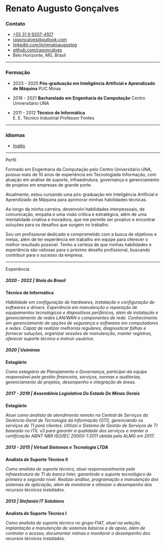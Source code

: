 # Renato Augusto Gonçalves   


### Contato

*   [+55 31 9 9207-4107](https://wa.me/5531992074107)
*   [ragoncalves@outlook.com](mailto:ragoncalves@outlook.com)
*   [linkedin.com/in/renatoaugustog](https://www.linkedin.com/in/renatoaugustog/)
*   [github.com/ragoncalves](https://github.com/ragoncalves)
*   Belo Horizonte, MG, Brasil
___

### Formação

*   2023 - 2025
    **Pós-graduação em Inteligência Artificial e Aprendizado de Máquina** 
    PUC Minas

*   2016 - 2021
    **Bacharelado em Engenharia da Computação** 
    Centro Universitário UNA


*   2011 - 2012
    **Técnico de Informática**  
    E. E. Técnico Industrial Professor Fontes

___  
### Idiomas

*   [Inglês](https://www.efset.org/cert/sf5DgQ)
___

Perfil


Formado em Engenharia da Computação pelo Centro Universitário UNA, possuo mais de 10 anos de experiência em Tecnologiada Informação, com atuação em análise de suporte, infraestrutura, governança e gerenciamento de projetos em empresas de grande porte.
                
Atualmente, estou cursando uma pós-graduação em Inteligência Artificial e Aprendizado de Máquina para aprimorar minhas habilidades técnicas.

Ao longo da minha carreira, desenvolvi habilidades interpessoais, de comunicação, empatia e uma visão crítica e estratégica, além de uma mentalidade criativa e inovadora, que me permite ser proativo e encontrar soluções para os desafios que surgem no trabalho.
                
Sou um profissional dedicado e comprometido com a busca de objetivos e metas, além de ter experiência em trabalho em equipe para oferecer o melhor resultado possível. Tenho a certeza de que minhas habilidades e experiência são valiosas para o próximo desafio profissional, buscando contribuir para o sucesso da empresa.
___

Experiência


##### 2020 - 2022 | Stola do Brasil 
**Técnico de Informática**

*Habilidade em configuração de hardwares, instalação e configuração de softwares e drivers. Experiência em manutenção e reparação de equipamentos tecnológicos e dispositivos periféricos, além de instalação e gerenciamento de redes LAN/WAN e componentes de rede. Conhecimento em gerenciamento de opções de segurança e softwares em computadores e redes. Capaz de realizar melhorias regulares, diagnosticar falhas e fornecer soluções, organizar sessões de manutenção, manter registros, oferecer suporte técnico e instruir usuários.*


##### 2020 | Usiminas
**Estagiário**

*Como estagiário de Planejamento e Governança, participei da equipe responsável pela gestão financeira, serviços, normas e auditorias, gerenciamento de projetos, desempenho e integração de áreas.*


##### 2017 - 2019 | Assembleia Legislativa Do Estado De Minas Gerais
**Estagiário**

*Atuei como analista de atendimento remoto na Central de Serviços da Gerência-Geral de Tecnologia da Informação (GTI), gerenciando os serviços de TI para clientes. Utilizei o Sistema de Gestão de Serviços de TI baseado no ITIL v3 para garantir a qualidade dos serviços e manter a certificação ABNT NBR ISO/IEC 20000-1:2011 obtida pela ALMG em 2017.*


##### 2013 - 2015 | Virtual Sistemas e Tecnologia LTDA
**Analista de Suporte Técnico II**

*Como analista de suporte técnico, atuei responsavelmente pela infraestrutura de TI do banco Inter, garantindo o suporte tecnológico de primeiro e segundo nível. Realizei análise, programação e manutenção dos sistemas de aplicação, além de monitorar e otimizar o desempenho dos recursos técnicos instalados.*


##### 2013 | Stefanini IT Solutions
**Analista de Suporte Técnico I**

*Como analista de suporte técnico no grupo FIAT, atuei na seleção, implantação e manutenção de sistemas básicos e de apoio, além de controlar o acesso, documentar rotinas e monitorar o desempenho dos recursos técnicos instalados.*